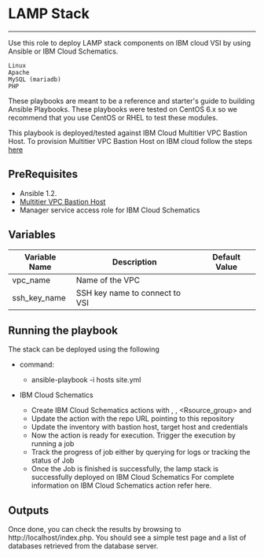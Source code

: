 # LAMP Stack
-------------------------------------------
Use this role to deploy LAMP stack components on IBM cloud VSI by using Ansible or IBM Cloud Schematics. 

    Linux
    Apache
    MySQL (mariadb)
    PHP

These playbooks are meant to be a reference and starter's guide to building
Ansible Playbooks. These playbooks were tested on CentOS 6.x so we recommend
that you use CentOS or RHEL to test these modules.

This playbook is deployed/tested against IBM Cloud Multitier VPC Bastion Host. 
To provision Multitier VPC Bastion Host on IBM cloud follow the steps [here](https://github.com/akhiljain23/multitier-lamp-bastion-vpc)

## PreRequisites

 - Ansible 1.2.
 - [Multitier VPC Bastion Host](https://github.com/Cloud-Schematics/multitier-vpc-bastion-host)
 - Manager service access role for IBM Cloud Schematics

## Variables

| Variable Name | Description |	Default Value |
| ----- | ----- | ----- |
| vpc_name | Name of the VPC | |
| ssh_key_name| SSH key name to connect to VSI | |


## Running the playbook
 The stack can be deployed using the following
- command:
    - ansible-playbook -i hosts site.yml

- IBM Cloud Schematics
    - Create IBM Cloud Schematics actions with <Name>, <Location>, <Rsource_group> and <description>
    - Update the action with the repo URL pointing to this repository
    - Update the inventory with bastion host, target host and credentials
    - Now the action is ready for execution. Trigger the execution by running a job
    - Track the progress of job either by querying for logs or tracking the status of Job
    - Once the Job is finished is successfully, the lamp stack is successfully deployed on IBM Cloud Schematics
For complete information on IBM Cloud Schematics action refer here.


## Outputs

Once done, you can check the results by browsing to http://localhost/index.php.
You should see a simple test page and a list of databases retrieved from the
database server.
